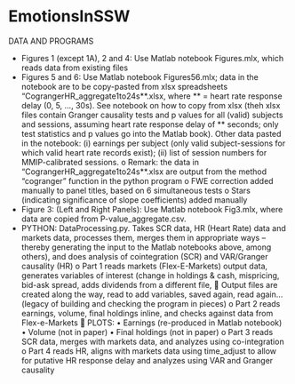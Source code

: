 # EmotionsInSSW

DATA AND PROGRAMS

- Figures 1 (except 1A), 2 and 4: Use Matlab notebook Figures.mlx, which reads data from existing files
- Figures 5 and 6: Use Matlab notebook Figures56.mlx; data in the notebook are to be copy-pasted from xlsx spreadsheets “CograngerHR_aggregate1to24s**.xlsx, where ** = heart rate response delay (0, 5, …, 30s). See notebook on how to copy from xlsx (theh xlsx files contain Granger causality tests and p values for all (valid) subjects and sessions, assuming heart rate response delay of ** seconds; only test statistics and p values go into the Matlab book). Other data pasted in the notebook: (i) earnings per subject (only valid subject-sessions for which valid heart rate records exist); (ii) list of session numbers for MMIP-calibrated sessions.
  o	Remark: the data in “CograngerHR_aggregate1to24s**.xlsx are output from the method “cogranger” function in the python program
  o	FWE correction added manually to panel titles, based on 6 simultaneous tests
  o	Stars (indicating significance of slope coefficients) added manually
- Figure 3: (Left and Right Panels): Use Matlab notebook Fig3.mlx, where data are copied from P-value_aggregate.csv.
- PYTHON: DataProcessing.py. Takes SCR data, HR (Heart Rate) data and markets data, processes them, merges them in appropriate ways – thereby generating the input to the Matlab notebooks above, among others), and does analysis of cointegration (SCR) and VAR/Granger causality (HR)
  o	Part 1 reads markets (Flex-E-Markets) output data, generates variables of interest (change in holdings & cash, mispricing, bid-ask spread, adds dividends from a different file, 
    	Output files are created along the way, read to add variables, saved again, read again… (legacy of building and checking the program in pieces)
  o	Part 2 reads earnings, volume, final holdings inline, and checks against data from Flex-e-Markets
    	PLOTS:
      •	Earnings (re-produced in Matlab notebook)
      •	Volume (not in paper)
      •	Final holdings (not in paper)
  o	Part 3 reads SCR data, merges with markets data, and analyzes using co-integration
  o	Part 4 reads HR, aligns with markets data using time_adjust to allow for putative HR response delay and analyzes using VAR and Granger causality
